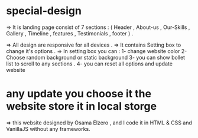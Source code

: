 # special-design

=> It is landing page consist of 7 sections : 
 ( Header  , About-us , Our-Skills , Gallery , Timeline , features , Testimonials , footer ) .
 
=> All design are responsive for all devices .
=> It contains Setting box to change it's options .
=> In setting  box you can :
 1- change website color
 2- Choose random background  or static background 
 3- you can show bollet list to scroll to any sections .
 4- you can reset  all options and update website 
# any update you choose it the website store  it in local storge   

=> this website designed by Osama Elzero , and I code it in HTML & CSS and VanillaJS without any frameworks.


 
  
  
